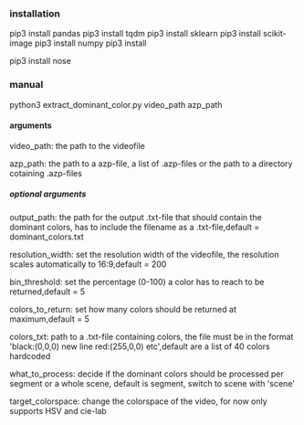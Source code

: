 ### installation
pip3 install pandas
pip3 install tqdm
pip3 install sklearn
pip3 install scikit-image
pip3 install numpy
pip3 install 

pip3 install nose

### manual

python3 extract_dominant_color.py video_path azp_path

#### arguments

video_path: the path to the videofile

azp_path: the path to a azp-file, a list of .azp-files or the path to a directory cotaining .azp-files

##### optional arguments

output_path: the path for the output .txt-file that should contain the dominant colors, has to include the filename as a .txt-file,default = dominant_colors.txt

resolution_width: set the resolution width of the videofile, the resolution scales automatically to 16:9,default = 200

bin_threshold: set the percentage (0-100) a color has to reach to be returned,default = 5

colors_to_return: set how many colors should be returned at maximum,default = 5

colors_txt: path to a .txt-file containing colors, the file must be in the format 'black:(0,0,0) new line red:(255,0,0) etc',default are a list of 40 colors hardcoded

what_to_process: decide if the dominant colors should be processed per segment or a whole scene, default is segment, switch to scene with 'scene'

target_colorspace: change the colorspace of the video, for now only supports HSV and cie-lab


